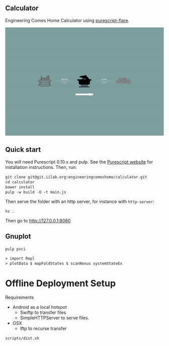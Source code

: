 ## Calculator

Engineering Comes Home Calculator using [purescript-flare](https://github.com/sharkdp/purescript-flare).

![](images/screencap.gif)

## Quick start

You will need Purescript 0.10.x and pulp. See the [Purescript website](http://www.purescript.org/download/) for installation instructions. Then, run:

```
git clone git@git.iilab.org:engineeringcomeshome/calculator.git
cd calculator
bower install
pulp -w build -O -t main.js
```

Then serve the folder with an http server, for instance with `http-server`:
```
hs .
```

Then go to http://127.0.0.1:8080

## Gnuplot

`pulp psci`

```
> import Repl
> plotData $ mapFoldStates $ scanNexus systemStateEx
```

# Offline Deployment Setup

Requirements
 - Android as a local hotspot
   - Swiftp to transfer files
   - SimpleHTTPServer to serve files.
 - OSX
   - lftp to recurse transfer

```
scripts/dist.sh
```
